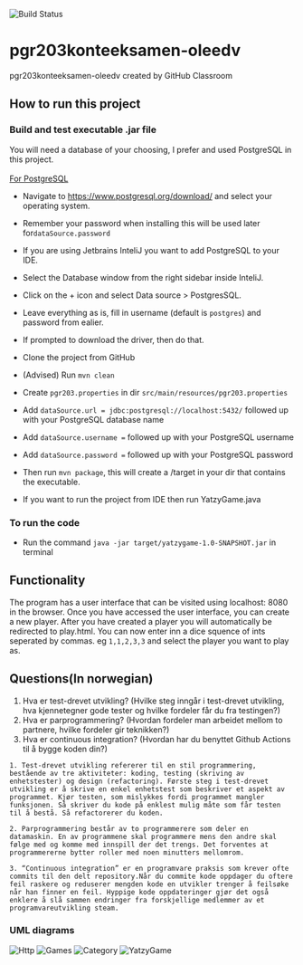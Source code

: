 ![Build Status](https://github.com/kristiania/pgr203konteeksamen-oleedv/actions/workflows/maven.yml/badge.svg)

# pgr203konteeksamen-oleedv
pgr203konteeksamen-oleedv created by GitHub Classroom

## How to run this project

### Build and test executable .jar file
You will need a database of your choosing, I prefer and used PostgreSQL in this project.
<br>
<br>
<u>For PostgreSQL</u>
* Navigate to https://www.postgresql.org/download/ and select your operating system.
* Remember your password when installing this will be used later for`dataSource.password`
* If you are using Jetbrains InteliJ you want to add PostgreSQL to your IDE.
* Select the Database window from the right sidebar inside InteliJ.
* Click on the + icon and select Data source > PostgresSQL.
* Leave everything as is, fill in username (default is `postgres`) and password from ealier.
* If prompted to download the driver, then do that. 


* Clone the project from GitHub
* (Advised) Run `mvn clean`
* Create `pgr203.properties` in dir `src/main/resources/pgr203.properties`
* Add `dataSource.url = jdbc:postgresql://localhost:5432/` followed up with your PostgreSQL database name
* Add `dataSource.username =` followed up with your PostgreSQL username
* Add `dataSource.password =` followed up with your PostgreSQL password
* Then run `mvn package`, this will create a /target in your dir that contains the executable.
* If you want to run the project from IDE then run YatzyGame.java

### To run the code
* Run the command `java -jar target/yatzygame-1.0-SNAPSHOT.jar` in terminal

## Functionality
The program has a user interface that can be visited using localhost: 8080 in the browser.
Once you have accessed the user interface, you can create a new player. After you have created a player
you will automatically be redirected to play.html. You can now enter inn a dice squence of ints seperated by commas.
eg `1,1,2,3,3` and select the player you want to play as. 

## Questions(In norwegian)
1. Hva er test-drevet utvikling? (Hvilke steg inngår i test-drevet utvikling, hva kjennetegner gode tester og hvilke fordeler får du fra testingen?)
2. Hva er parprogrammering? (Hvordan fordeler man arbeidet mellom to partnere, hvilke fordeler gir teknikken?)
3. Hva er continuous integration? (Hvordan har du benyttet Github Actions til å bygge koden din?)

`1. Test-drevet utvikling refererer til en stil programmering, bestående av tre aktiviteter: koding, testing (skriving av enhetstester) og design (refactoring).
Første steg i test-drevet utvikling er å skrive en enkel enhetstest som beskriver et aspekt av programmet. Kjør testen, som mislykkes fordi programmet mangler funksjonen. Så skriver du kode på enklest mulig måte som får testen til å bestå. Så refactorerer du koden.`

`2. Parprogrammering består av to programmerere som deler en datamaskin. En av programmene skal programmere mens den andre skal følge med og komme med innspill der det trengs. Det forventes at programmererne bytter roller med noen minutters mellomrom.`

`3. “Continuous integration” er en programvare praksis som krever ofte commits til den delt repository.Når du commite kode oppdager du oftere feil raskere og reduserer mengden kode en utvikler trenger å feilsøke når han finner en feil. Hyppige kode oppdateringer gjør det også enklere å slå sammen endringer fra forskjellige medlemmer av et programvareutvikling steam. `



### UML diagrams

![Http](https://i.imgur.com/ucp8N4y.png)
![Games](https://i.imgur.com/3SX4Y8u.png)
![Category](https://i.imgur.com/9NitIPH.png)
![YatzyGame](https://i.imgur.com/RjichrJ.png)
